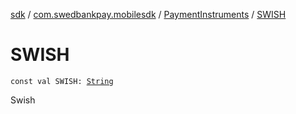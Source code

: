 [sdk](../../index.md) / [com.swedbankpay.mobilesdk](../index.md) / [PaymentInstruments](index.md) / [SWISH](./-s-w-i-s-h.md)

# SWISH

`const val SWISH: `[`String`](https://kotlinlang.org/api/latest/jvm/stdlib/kotlin/-string/index.html)

Swish


